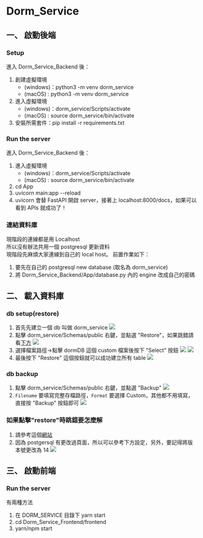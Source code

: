 # Dorm_Service

## 一、 啟動後端
### Setup
進入 Dorm_Service_Backend 後：
1. 創建虛擬環境 
    - (windows)：python3 -m venv dorm_service
    - (macOS) : python3 -m venv dorm_service
2. 進入虛擬環境
    - (windows)：dorm_service/Scripts/activate
    - (macOS) : source dorm_service/bin/activate
3. 安裝所需套件：pip install -r requirements.txt

### Run the server
進入 Dorm_Service_Backend 後：
1. 進入虛擬環境
    - (windows)：dorm_service/Scripts/activate
    - (macOS) : source dorm_service/bin/activate
2. cd App
3. uvicorn main:app --reload
4. uvicorn 會替 FastAPI 開啟 server，接著上 localhost:8000/docs，如果可以看到 APIs 就成功了！

### 連結資料庫
現階段的連線都是用 Localhost <br>
所以沒有辦法共用一個 postgresql 更新資料<br>
現階段先麻煩大家連線到自己的 local host。
前置作業如下：<br>
1. 要先在自己的 postgresql new database (取名為 dorm_service)
2. 將 Dorm_Service_Backend/App/database.py 內的 engine 改成自己的密碼

## 二、 載入資料庫
### db setup(restore)
1. 首先先建立一個 db 叫做 dorm_service
![](https://i.imgur.com/uhqnTZL.png)
2. 點擊 dorm_service/Schemas/public 右鍵，並點選 "Restore"，如果跳錯請看[下方](###如果點擊"restore"時跳錯要怎麼解)
![](https://i.imgur.com/yk8XHG7.png)
3. 選擇檔案路徑->點擊 dormDB 這個 custom 檔案後按下 "Select" 按鈕
![](https://i.imgur.com/9xrq6nA.png)
![](https://i.imgur.com/iESySj0.png)
4. 最後按下 "Restore" 這個按鈕就可以成功建立所有 table
![](https://i.imgur.com/A630tzO.png)

### db backup
1. 點擊 dorm_service/Schemas/public 右鍵，並點選 "Backup"
![](https://i.imgur.com/A4uMUT9.png)
2. `Filename` 要填寫完整存檔路徑，`Format` 要選擇 Custom，其他都不用填寫，直接按 "Backup" 按鈕即可
![](https://i.imgur.com/32o9zD9.png)


### 如果點擊"restore"時跳錯要怎麼解
1. 請參考這個[網站](https://dba.stackexchange.com/questions/149169/binary-path-in-the-pgadmin-preferences )
2. 因為 postgersql 有更改過頁面，所以可以參考下方設定，另外，要記得將版本號更改為 14 
![](https://i.imgur.com/Wrcy1Bh.png)

## 三、 啟動前端
### Run the server
有兩種方法  
1. 在 DORM_SERVICE 目錄下 yarn start
2. cd Dorm_Service_Frontend/frontend
3. yarn/npm start
